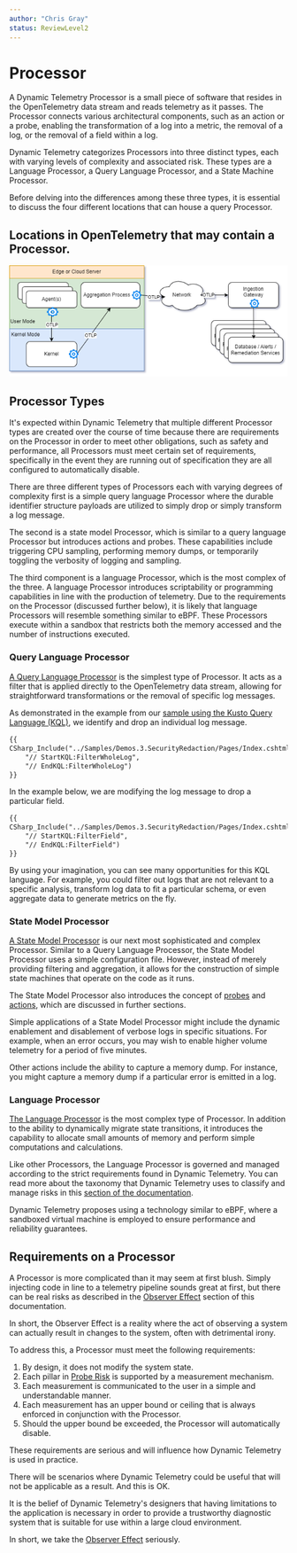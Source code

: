 ```yaml
---
author: "Chris Gray"
status: ReviewLevel2
---
```


# Processor

A Dynamic Telemetry Processor is a small piece of software that resides
in the OpenTelemetry data stream and reads telemetry as it passes. The
Processor connects various architectural components, such as an action
or a probe, enabling the transformation of a log into a metric, the
removal of a log, or the removal of a field within a log.

Dynamic Telemetry categorizes Processors into three distinct types, each
with varying levels of complexity and associated risk. These types are a
Language Processor, a Query Language Processor, and a State Machine
Processor.

Before delving into the differences among these three types, it is
essential to discuss the four different locations that can house a query
Processor.

## Locations in OpenTelemetry that may contain a Processor.

![](../orig_media/Architecture.Boxes.Yes.DynamicTelemetry.drawio.png)


## Processor Types

It's expected within Dynamic Telemetry that multiple different
Processor types are created over the course of time because there are
requirements on the Processor in order to meet other obligations, such
as safety and performance, all Processors must meet certain set of
requirements, specifically in the event they are running out of
specification they are all configured to automatically disable.

There are three different types of Processors each with varying degrees
of complexity first is a simple query language Processor where the
durable identifier structure payloads are utilized to simply drop or
simply transform a log message.


The second is a state model Processor, which is similar to a query
language Processor but introduces actions and probes. These capabilities
include triggering CPU sampling, performing memory dumps, or temporarily
toggling the verbosity of logging and sampling.

The third component is a language Processor, which is the most complex
of the three. A language Processor introduces scriptability or
programming capabilities in line with the production of telemetry. Due
to the requirements on the Processor (discussed further below), it is
likely that language Processors will resemble something similar to eBPF.
These Processors execute within a sandbox that restricts both the memory
accessed and the number of instructions executed.

### Query Language Processor

[A Query Language Processor](./Architecture.Components.Processor.QueryLanguage.document.md) is the simplest type of Processor. It acts as a filter that is applied directly to the OpenTelemetry data stream, allowing for straightforward transformations or the removal of specific log messages.

As demonstrated in the example from our [sample using the Kusto Query Language (KQL)](./Demos.HighLevel.Overview.md), we identify and drop an individual log message.

``` cdocs_include
{{ CSharp_Include("../Samples/Demos.3.SecurityRedaction/Pages/Index.cshtml.cs",
    "// StartKQL:FilterWholeLog",
    "// EndKQL:FilterWholeLog")
}}
```

In the example below, we are modifying the log message to drop a particular field.

``` cdocs_include
{{ CSharp_Include("../Samples/Demos.3.SecurityRedaction/Pages/Index.cshtml.cs",
    "// StartKQL:FilterField",
    "// EndKQL:FilterField")
}}
```

By using your imagination, you can see many opportunities for this KQL language. For example, you could filter out logs that are not relevant to a specific analysis, transform log data to fit a particular schema, or even aggregate data to generate metrics on the fly.


### State Model Processor

[A State Model Processor](./Architecture.Components.Processor.StateMachine.document.md) is our next most sophisticated and complex Processor. Similar to a Query Language Processor, the State Model Processor uses a simple configuration file. However, instead of merely providing filtering and aggregation, it allows for the construction of simple state machines that operate on the code as it runs.

The State Model Processor also introduces the concept of [probes](./Architecture.Probes.Overview.document.md) and [actions](./PositionPaper.Actions.document.md), which are discussed in further sections.

Simple applications of a State Model Processor might include the dynamic enablement and disablement of verbose logs in specific situations. For example, when an error occurs, you may wish to enable higher volume telemetry for a period of five minutes.

Other actions include the ability to capture a memory dump. For instance, you might capture a memory dump if a particular error is emitted in a log.


### Language Processor

[The Language Processor](./Architecture.Components.Processor.Language.md) is the most complex type of Processor. In addition to the ability to dynamically migrate state transitions, it introduces the capability to allocate small amounts of memory and perform simple computations and calculations.

Like other Processors, the Language Processor is governed and managed according to the strict requirements found in Dynamic Telemetry. You can read more about the taxonomy that Dynamic Telemetry uses to classify and manage risks in this [section of the documentation](./PositionPaper.ProbeRiskLevels.document.md).

Dynamic Telemetry proposes using a technology similar to eBPF, where a sandboxed virtual machine is employed to ensure performance and reliability guarantees.

## Requirements on a Processor

A Processor is more complicated than it may seem at first blush. Simply injecting code in line to a telemetry pipeline sounds great at first, but there can be real risks as described in the [Observer Effect](./PositionPaper.ObserverEffect.document.md) section of this documentation.

In short, the Observer Effect is a reality where the act of observing a system can actually result in changes to the system, often with detrimental irony.

To address this, a Processor must meet the following requirements:

1. By design, it does not modify the system state.
2. Each pillar in [Probe Risk](./Architecture.Probes.Overview.document.md) is supported by a measurement mechanism.
3. Each measurement is communicated to the user in a simple and understandable manner.
4. Each measurement has an upper bound or ceiling that is always enforced in conjunction with the Processor.
5. Should the upper bound be exceeded, the Processor will automatically disable.

These requirements are serious and will influence how Dynamic Telemetry is used in practice.

There will be scenarios where Dynamic Telemetry could be useful that will not be applicable as a result. And this is OK.

It is the belief of Dynamic Telemetry's designers that having limitations to the application is necessary in order to provide a trustworthy diagnostic system that is suitable for use within a large cloud environment.

In short, we take the [Observer Effect](./PositionPaper.ObserverEffect.document.md) seriously.
